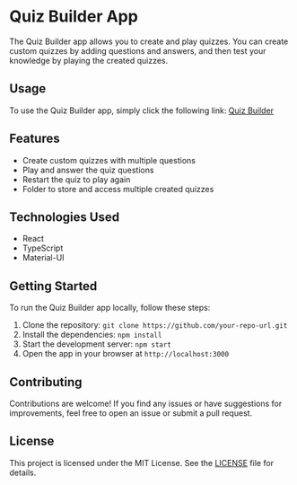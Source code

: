 # Quiz Builder App

The Quiz Builder app allows you to create and play quizzes. You can create custom quizzes by adding questions and answers, and then test your knowledge by playing the created quizzes.

## Usage

To use the Quiz Builder app, simply click the following link: [Quiz Builder](https://your-quiz-builder-app-url)

## Features

- Create custom quizzes with multiple questions
- Play and answer the quiz questions
- Restart the quiz to play again
- Folder to store and access multiple created quizzes

## Technologies Used

- React
- TypeScript
- Material-UI

## Getting Started

To run the Quiz Builder app locally, follow these steps:

1. Clone the repository: `git clone https://github.com/your-repo-url.git`
2. Install the dependencies: `npm install`
3. Start the development server: `npm start`
4. Open the app in your browser at `http://localhost:3000`

## Contributing

Contributions are welcome! If you find any issues or have suggestions for improvements, feel free to open an issue or submit a pull request.

## License

This project is licensed under the MIT License. See the [LICENSE](LICENSE) file for details.
